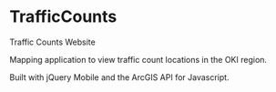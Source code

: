 TrafficCounts
=============

Traffic Counts Website

Mapping application to view traffic count locations in the OKI region.

Built with jQuery Mobile and the ArcGIS API for Javascript.

